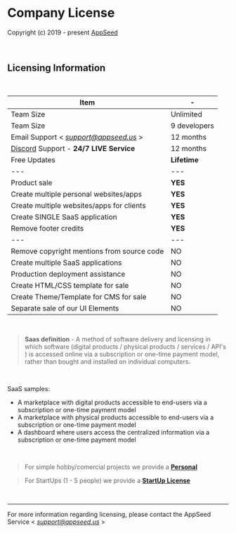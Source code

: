 # Company License

Copyright (c) 2019 - present [AppSeed](http://appseed.us/)

<br />

## Licensing Information

<br />

| Item | - |
| ---------------------------------- | --- |
| Team Size | Unlimited |
| Team Size | 9 developers |
| Email Support < *support@appseed.us* > | 12 months |
| [Discord](https://discord.gg/fZC6hup) Support - **24/7 LIVE Service** | 12 months |
| Free Updates | **Lifetime** |
| --- | --- |
| Product sale | **YES** |
| Create multiple personal websites/apps | **YES** |
| Create multiple websites/apps for clients | **YES** |
| Create SINGLE SaaS application | **YES** |
| Remove footer credits | **YES** |
| --- | --- |
| Remove copyright mentions from source code | NO |
| Create multiple SaaS applications | NO |
| Production deployment assistance | NO |
| Create HTML/CSS template for sale | NO |
| Create Theme/Template for CMS for sale | NO |
| Separate sale of our UI Elements | NO |

<br />

> **Saas definition** - A method of software delivery and licensing in which software (digital products / physical products / services / API's ) is accessed online via a subscription or one-time payment model, rather than bought and installed on individual computers.

<br />

SaaS samples:

- A marketplace with digital products accessible to end-users via a subscription or one-time payment model
- A marketplace with physical products accessible to end-users via a subscription or one-time payment model
- A dashboard where users access the centralized information via a subscription or one-time payment model   

<br />

> For simple hobby/comercial projects we provide a **[Personal](https://github.com/app-generator/license-personal)** 

> For StartUps (1 - 5 people) we provide a **[StartUp License](https://github.com/app-generator/license-startup)**

<br />

---
For more information regarding licensing, please contact the AppSeed Service < *support@appseed.us* >
